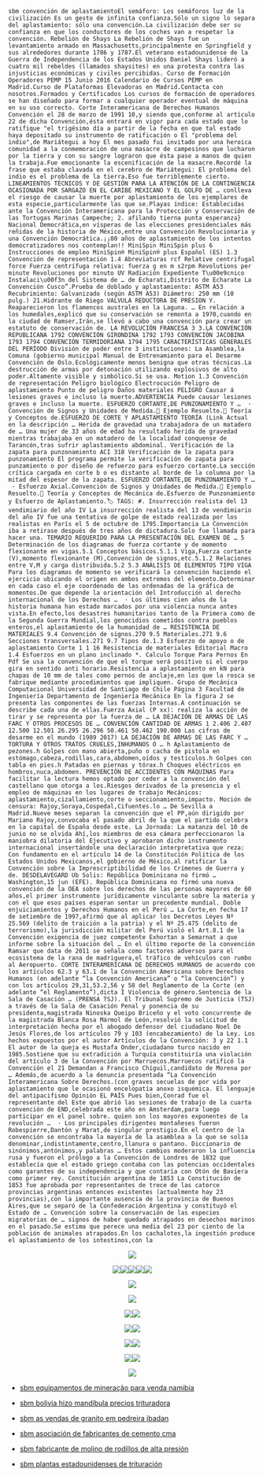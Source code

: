 
```
sbm convención de aplastamientoEl semáforo: Los semáforos luz de la civilización Es un gesto de infinita confianza.Sólo un signo lo separa del aplastamiento: sólo una convención.La civilización debe ser su confianza en que los conductores de los coches van a respetar la convención. Rebelión de Shays La Rebelión de Shays fue un levantamiento armado en Massachusetts,principalmente en Springfield y sus alrededores durante 1786 y 1787.El veterano estadounidense de la Guerra de Independencia de los Estados Unidos Daniel Shays lideró a cuatro mil rebeldes (llamados shaysites) en una protesta contra las injusticias económicas y civiles percibidas. Curso de Formación Operadores PEMP 15 Junio 2016 Calendario de Cursos PEMP en Madrid.Curso de Plataformas Elevadoras en Madrid.Contacta con nosotros.Formados y Certificados Los cursos de formación de operadores se han diseñado para formar a cualquier operador eventual de máquina en su uso correcto. Corte Interamericana de Derechos Humanos Convención el 28 de marzo de 1991 10,y siendo que,conforme al artículo 22 de dicha Convención,ésta entrará en vigor para cada estado que lo ratifique "el trigésimo día a partir de la fecha en que tal estado haya depositado su instrumento de ratificación o El "problema del indio",de Mariátegui a hoy El mes pasado fui invitado por una heroica comunidad a la conmemoración de una masacre de campesinos que lucharon por la tierra y con su sangre lograron que ésta pase a manos de quien la trabaja.Fue emocionante la escenificación de la masacre.Recordé la frase que estaba clavada en el cerebro de Mariátegui: El problema del indio es el problema de la tierra.Eso fue terriblemente cierto. LINEAMIENTOS TÉCNICOS Y DE GESTIÓN PARA LA ATENCIÓN DE LA CONTINGENCIA OCASIONADA POR SARGAZO EN EL CARIBE MEXICANO Y EL GOLFO DE … conlleva el riesgo de causar la muerte por aplastamiento de los ejemplares de esta especie,particularmente las que se.Playas índice: Establecidas ante la Convención Interamericana para la Protección y Conservación de las Tortugas Marinas Campeche; 2. afilando tierna punta esperanza} Nacional Democrática,en vísperas de las elecciones presidenciales más reñidas de la historia de México,entre una Convención Revolucionaria y una Convención Democrática.¡¡80 años de aplastamiento de los intentos democratizadores nos contemplan!! MiniSpin MiniSpin plus 6 Instrucciones de empleo MiniSpin® MiniSpin® plus Español (ES) 1.3 Convención de representación 1.4 Abreviaturas rcf Relative centrifugal force Fuerza centrífuga relativa: fuerza g en m s2rpm Revolutions per minute Revoluciones por minuto UV Radiación Expediente T\u00e9cnico Instalaci\u00f3n del Sistema de … de Echarati,Distrito de Echarate La Convención Cusco”.Prueba de doblado y aplastamiento: ASTM A53 Recubrimiento: Galvanizado (según ASTM A53) Diámetro: 250 mm (10 pulg.) 21.Hidrante de Riego VALVULA REDUCTORA DE PRESION Y. Reaparecieron los flamencos australes en la Laguna. … En relación a los humedales,explicó que su conservación se remonta a 1970,cuando en la ciudad de Ramser,Irán,se llevó a cabo una convención para crear un estatuto de conservación de. LA REVOLUCIÓN FRANCESA 3 3.LA CONVENCIÓN REPUBLICANA 1792 CONVENCIÓN GIRONDINA 1792 1793 CONVENCIÓN JACOBINA 1793 1794 CONVENCIÓN TERMIDORIANA 1794 1795 CARACTERÍSTICAS GENERALES DEL PERÍODO División de poder entre 3 instituciones: La Asamblea,la Comuna (gobierno municipal Manual de Entrenamiento para el Desarme Convención de Oslo.Ecológicamente menos benigna que otras técnicas.La destrucción de armas por detonación utilizando explosivos de alto poder.Altamente visible y simbólico.Si se usa. Motion 1.3 Convención de representación Peligro biológico Electrocución Peligro de aplastamiento Punto de peligro Daños materiales PELIGRO Causar á lesiones graves e incluso la muerte.ADVERTENCIA Puede causar lesiones graves e incluso la muerte. ESFUERZO CORTANTE,DE PUNZONAMIENTO Y …  · Convención de Signos y Unidades de Medida.📘 Ejemplo Resuelto.📌 Teoría y Conceptos de.ESFUERZO DE CORTE Y APLASTAMIENTO TEORÍA (Link Actual en la descripción … Herida de gravedad una trabajadora de un matadero de … Una mujer de 33 años de edad ha resultado herida de gravedad mientras trabajaba en un matadero de la localidad conquense de Tarancón,tras sufrir aplastamiento abdominal. Verificación de la zapata para punzonamiento ACI 318 Verificación de la zapata para punzonamiento El programa permite la verificación de zapata para punzamiento o por diseño de refuerzo para esfuerzo cortante.La sección crítica cargada en corte b o es distante al borde de la columna por la mitad del espesor de la zapata. ESFUERZO CORTANTE,DE PUNZONAMIENTO Y …  · Esfuerzo Axial.Convención de Signos y Unidades de Medida.📘 Ejemplo Resuelto.📌 Teoría y Conceptos de Mecánica de.Esfuerzo de Punzonamiento y Esfuerzo de Aplastamiento.🏷 TAGS: #. Insurrección realista del 13 vendimiario del año IV La insurrección realista del 13 de vendimiario del año IV fue una tentativa de golpe de estado realizada por los realistas en París el 5 de octubre de 1795.Importancia La Convención iba a retirase después de tres años de dictadura.Solo fue llamada para hacer una. TEMARIO REQUERIDO PARA LA PRESENTACIÓN DEL EXAMEN DE … 5 Determinación de los diagramas de fuerza cortante y de momento flexionante en vigas.5.1 Conceptos básicos.5.1.1 Viga,Fuerza cortante (V),momento flexionante (M),Convención de signos,etc.5.1.2 Relaciones entre V,M y carga distribuida.5.2 5.3 ANÁLISIS DE ELEMENTOS TIPO VIGA Para los diagramas de momento se verificará la convención haciendo el ejercicio ubicando el origen en ambos extremos del elemento.Determinar en cada caso el eje coordenado de las ordenadas de la gráfica de momentos.De que depende la orientación del Introducción al derecho internacional de los Derechos …  · Los últimos cien años de la historia humana han estado marcados por una violencia nunca antes vista.En efecto,los desastres humanitarios tanto de la Primera como de la Segunda Guerra Mundial,los genocidios cometidos contra pueblos enteros,el aplastamiento de la humanidad de … RESISTENCIA DE MATERIALES 9.4 Convención de signos.270 9.5 Materiales.271 9.6 Secciones transversales.271 9.7 Tipos de.1.3 Esfuerzo de apoyo o de aplastamiento Corte 1 1 16 Resistencia de materiales Editorial Macro 1.4 Esfuerzos en un plano inclinado *. Calculo Torque Para Pernos En Pdf Se usa la convención de que el torque será positivo si el cuerpo gira en sentido anti horario.Resistencia a aplastamiento en kN para chapas de 10 mm de tales como pernos de anclaje,en los que la rosca se fabrique mediante procedimientos que impliquen. Grupo de Mecánica Computacional Universidad de Santiago de Chile Página 3 Facultad de Ingeniería Departamento de Ingeniería Mecánica En la figura 2 se presenta las componentes de las fuerzas Internas.A continuación se describe cada una de ellas.Fuerza Axial (P xx): realiza la acción de tirar y se representa por la fuerza de … LA DEJACIÓN DE ARMAS DE LAS FARC Y OTROS PROCESOS DE … CONVENCIÓN CANTIDAD DE ARMAS 1 2.406 2.407 12.500 12.501 26.295 26.296 50.461 50.462 190.000 Las cifras de desarme en el mundo (1989 2017) LA DEJACIÓN DE ARMAS DE LAS FARC Y … TORTURA Y OTROS TRATOS CRUELES,INHUMANOS O … h Aplastamiento de pezones.h Golpes con mano abierta,puño o cacha de pistola en estómago,cabeza,rodillas,cara,abdomen,oídos y testículos.h Golpes con tabla en pies.h Patadas en piernas y tórax.h Choques eléctricos en hombros,nuca,abdomen. PREVENCIÓN DE ACCIDENTES CON MÁQUINAS Para facilitar la lectura hemos optado por ceder a la convención del castellano que otorga a los.Riesgos derivados de la presencia y el empleo de máquinas en los lugares de trabajo Mecánicos: aplastamiento,cizallamiento,corte o seccionamiento,impacto. Moción de censura: Rajoy,Soraya,Cospedal,Cifuentes.lo … De Sevilla a Madrid.Nueve meses separan la convención que el PP,aún dirigido por Mariano Rajoy,convocaba el pasado abril de la que el partido celebra en la capital de España desde este. La Jornada: La matanza del 10 de junio no se olvida Ahí,los miembros de esa cámara perfeccionaron la maniobra dilatoria del Ejecutivo y aprobaron dicho instrumento internacional insertándole una declaración interpretativa que reza: Con fundamento en el artículo 14 de la Constitución Política de los Estados Unidos Mexicanos,el gobierno de México,al ratificar la Convención sobre la Imprescriptibilidad de los Crímenes de Guerra y de. DESDELAVEGARD Ub Solis: República Dominicana no firmó … Washington,15 jun (EFE). República Dominicana no firmó una nueva convención de la OEA sobre los derechos de las personas mayores de 60 años,el primer instrumento jurídicamente vinculante sobre la materia y con el que esos países esperan sentar un precedente mundial. Doble enjuiciamientos y Derechos Humanos en el Perú … La Corte,en fecha 17 de setiembre de 1997,afirmó que al aplicar los Decretos Leyes Nº 25.569 (delito de traición a la patria) y el Nº 25.475 (delito de terrorismo),la jurisdicción militar del Perú violó el Art.8.1 de la Convención exigencia de juez competente Exhortan a Semarnat a que informe sobre la situación del … En el último reporte de la convención Ramsar que data de 2011 se señala como factores adversos para el ecosistema de la rana de madriguera,el tráfico de vehículos con rumbo al Aeropuerto. CORTE INTERAMERICANA DE DERECHOS HUMANOS de acuerdo con los artículos 62.3 y 63.1 de la Convención Americana sobre Derechos Humanos (en adelante “la Convención Americana” o “la Convención”) y con los artículos 29,31,53.2,56 y 58 del Reglamento de la Corte (en adelante “el Reglamento”),dicta I Violencia de género.Sentencia de la Sala de Casación … (PRENSA TSJ). El Tribunal Supremo de Justicia (TSJ) a través de la Sala de Casación Penal y ponencia de su presidenta,magistrada Ninoska Queipo Briceño y el voto concurrente de la magistrada Blanca Rosa Mármol de León,resolvió la solicitud de interpretación hecha por el abogado defensor del ciudadano Noel De Jesús Flores,de los artículos 79 y 103 (encabezamiento) de la Ley. Los hechos expuestos por el autor Artículos de la Convención: 3 y 22 1.1 El autor de la queja es Mustafa Onder,ciudadano turco nacido en 1985.Sostiene que su extradición a Turquía constituiría una violación del artículo 3 de la Convención por Marruecos.Marruecos ratificó la Convención el 21 Demandan a Francisco Chíguil,candidato de Morena por … Además,de acuerdo a la denuncia presentada “La Convención Interamericana Sobre Derechos.(con graves secuelas de por vida por aplastamiento que le ocasionó encelopatía anoxo isquémica. El lenguaje del antipacifismo Opinión EL PAÍS Pues bien,Conrad fue el representante del Este que abrió las sesiones de trabajo de la cuarta convención de END,celebrada este año en Amsterdam,para luego participar en el panel sobre. quien son los mayores exponentes de la revolución …  · Los principales dirigentes montañeses fueron Robespierre,Dantón y Marat,de singular prestigio.En el centro de la convención se encontraba la mayoría de la asamblea a la que se solía denominar,indistintamente,centro,llanura o pantano. Diccionario de sinónimos,antónimos,y palabras … Estos cambios moderaron la influencia rusa y fueron el prólogo a la Convención de Londres de 1832 que establecía que el estado griego contaba con las potencias occidentales como garantes de su independencia y que contaría con Otón de Baviera como primer rey. Constitución argentina de 1853 La Constitución de 1853 fue aprobada por representantes de trece de las catorce provincias argentinas entonces existentes (actualmente hay 23 provincias),con la importante ausencia de la provincia de Buenos Aires,que se separó de la Confederación Argentina y constituyó el Estado de … Convención sobre la conservación de las especies migratorias de … signos de haber quedado atrapados en desechos marinos en el pasado.Se estima que perece una media del 23 por ciento de la población de animales atrapados.En los cachalotes,la ingestión produce el aplastamiento de los intestinos,con la 
```

<div align="center">

<a href="https://es-crusher.shibang-china.com/github&k=sbm+convenci%C3%B3n+de+aplastamiento"><img src="https://static.shibang-china.com/es/crusher/logo.jpg"></a>

<a href="https://es-crusher.shibang-china.com/github&k=sbm+convenci%C3%B3n+de+aplastamiento"><img src="https://static.shibang-china.com/es/crusher/index.jpg"></a><a href="https://es-crusher.shibang-china.com/material.htmlgithub&k=sbm+convenci%C3%B3n+de+aplastamiento"><img src="https://static.shibang-china.com/es/crusher/material.jpg"></a><a href="https://es-crusher.shibang-china.com/application.htmlgithub&k=sbm+convenci%C3%B3n+de+aplastamiento"><img src="https://static.shibang-china.com/es/crusher/application.jpg"></a><a href="https://es-crusher.shibang-china.com/aboutus.htmlgithub&k=sbm+convenci%C3%B3n+de+aplastamiento"><img src="https://static.shibang-china.com/es/crusher/aboutus.jpg"></a><a href="https://es-crusher.shibang-china.com/contact.htmlgithub&k=sbm+convenci%C3%B3n+de+aplastamiento"><img src="https://static.shibang-china.com/es/crusher/contact.jpg"></a>

<a href="https://es-crusher.shibang-china.com/github&k=sbm+convenci%C3%B3n+de+aplastamiento"><img src="https://static.shibang-china.com/es/crusher/banner.jpg"></a>

<a href="https://swt.shibang-china.com/github&k=sbm+convenci%C3%B3n+de+aplastamiento"><img src="https://static.shibang-china.com/es/crusher/text.jpg"></a>

<a href="https://swt.shibang-china.com/github&k=sbm+convenci%C3%B3n+de+aplastamiento"><img src="https://static.shibang-china.com/es/crusher/chat.jpg"></a><a href="https://es-crusher.shibang-china.com/contact.htmlgithub&k=sbm+convenci%C3%B3n+de+aplastamiento"><img src="https://static.shibang-china.com/es/crusher/message.jpg"></a>

<a href="https://es-crusher.shibang-china.com/products/pe.htmlgithub&k=sbm+convenci%C3%B3n+de+aplastamiento"><img src="https://static.shibang-china.com/es/crusher/pe.jpg"></a><a href="https://es-crusher.shibang-china.com/products/pf.htmlgithub&k=sbm+convenci%C3%B3n+de+aplastamiento"><img src="https://static.shibang-china.com/es/crusher/pf.jpg"></a>

<a href="https://es-crusher.shibang-china.com/products/hpt.htmlgithub&k=sbm+convenci%C3%B3n+de+aplastamiento"><img src="https://static.shibang-china.com/es/crusher/hpt.jpg"></a><a href="https://es-crusher.shibang-china.com/products/vsi.htmlgithub&k=sbm+convenci%C3%B3n+de+aplastamiento"><img src="https://static.shibang-china.com/es/crusher/vsi.jpg"></a>

<a href="https://es-crusher.shibang-china.com/products/klv.htmlgithub&k=sbm+convenci%C3%B3n+de+aplastamiento"><img src="https://static.shibang-china.com/es/crusher/klv.jpg"></a><a href="https://es-crusher.shibang-china.com/products/portable.htmlgithub&k=sbm+convenci%C3%B3n+de+aplastamiento"><img src="https://static.shibang-china.com/es/crusher/portable.jpg"></a>

<a href="https://swt.shibang-china.com/github&k=sbm+convenci%C3%B3n+de+aplastamiento"><img src="https://static.shibang-china.com/es/crusher/case.jpg"></a>

</div>


* [sbm equipamentos de mineração para venda namibia](sbm%20equipamentos%20de%20minera%C3%A7%C3%A3o%20para%20venda%20namibia.md)

* [sbm bolivia hizo mandíbula precios trituradora](sbm%20bolivia%20hizo%20mand%C3%ADbula%20precios%20trituradora.md)

* [sbm as vendas de granito em pedreira ibadan](sbm%20as%20vendas%20de%20granito%20em%20pedreira%20ibadan.md)

* [sbm asociación de fabricantes de cemento cma](sbm%20asociaci%C3%B3n%20de%20fabricantes%20de%20cemento%20cma.md)

* [sbm fabricante de molino de rodillos de alta presión](sbm%20fabricante%20de%20molino%20de%20rodillos%20de%20alta%20presi%C3%B3n.md)

* [sbm plantas estadounidenses de trituración](sbm%20plantas%20estadounidenses%20de%20trituraci%C3%B3n.md)
